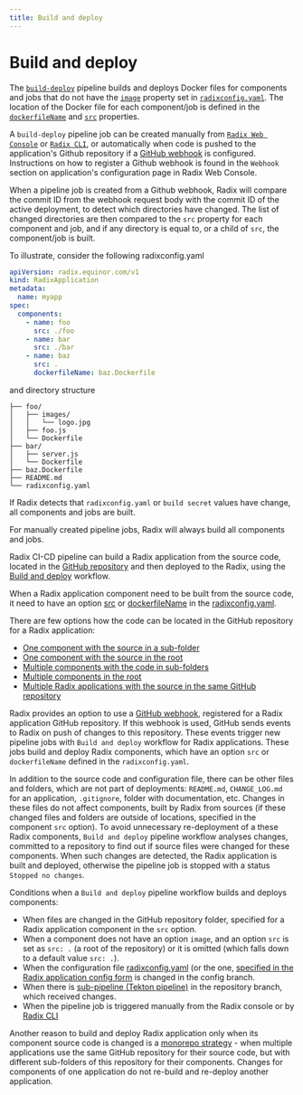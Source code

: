 ```yaml
---
title: Build and deploy
---
```


# Build and deploy

The [`build-deploy`](../../start/workflows/) pipeline builds and deploys Docker files for components and jobs that do not have the [`image`](../../references/reference-radix-config/#image) property set in [`radixconfig.yaml`](../../references/reference-radix-config). The location of the Docker file for each component/job is defined in the [`dockerfileName`](../../references/reference-radix-config/#dockerfilename) and [`src`](../../references/reference-radix-config/#src) properties.

A `build-deploy` pipeline job can be created manually from [`Radix Web Console`](https://console.radix.equinor.com/) or [`Radix CLI`](../../docs/topic-radix-cli/), or automatically when code is pushed to the application's Github repository if a [GitHub webhook](https://docs.github.com/en/developers/webhooks-and-events/webhooks/about-webhooks) is configured. Instructions on how to register a Github webhook is found in the `Webhook` section on application's configuration page in Radix Web Console.

When a pipeline job is created from a Github webhook, Radix will compare the commit ID from the webhook request body with the commit ID of the active deployment, to detect which directories have changed. The list of changed directories are then compared to the `src` property for each component and job, and if any directory is equal to, or a child of `src`, the component/job is built.

To illustrate, consider the following radixconfig.yaml

``` radixconfig.yaml
apiVersion: radix.equinor.com/v1
kind: RadixApplication
metadata:
  name: myapp
spec:
  components:
    - name: foo
      src: ./foo
    - name: bar
      src: ./bar
    - name: baz
      src: .
      dockerfileName: baz.Dockerfile
```

and directory structure

``` directory-structure
├── foo/
│   ├── images/
│   │   └── logo.jpg
│   ├── foo.js
│   └── Dockerfile
├── bar/
│   ├── server.js
│   └── Dockerfile
├── baz.Dockerfile
├── README.md
└── radixconfig.yaml
```


If Radix detects that `radixconfig.yaml` or `build secret` values have change, all components and jobs are built.



For manually created pipeline jobs, Radix will always build all components and jobs.


Radix CI-CD pipeline can build a Radix application from the source code, located in the [GitHub repository](../../start/requirements/#repository) and then deployed to the Radix, using the [Build and deploy](../../start/workflows/) workflow.

When a Radix application component need to be built from the source code, it need to have an option [src](../../references/reference-radix-config/#src) or [dockerfileName](../../references/reference-radix-config/#dockerfilename) in the [radixconfig.yaml](../../references/reference-radix-config).

There are few options how the code can be located in the GitHub repository for a Radix application:

* [One component with the source in a sub-folder](./example-single-component-application-with-source-in-subfolder.md)
* [One component with the source in the root](./example-single-component-application-with-source-in-root.md)
* [Multiple components with the code in sub-folders](./example-multiple-components-application-with-source-in-subfolders.md)
* [Multiple components in the root](./example-multiple-components-application-with-source-in-root.md)
* [Multiple Radix applications with the source in the same GitHub repository](./example-monorepo-for-multiple-applications-with-same-repository.md)

Radix provides an option to use a [GitHub webhook](https://docs.github.com/en/developers/webhooks-and-events/webhooks/about-webhooks), registered for a Radix application GitHub repository. If this webhook is used, GitHub sends events to Radix on push of changes to this repository. These events trigger new pipeline jobs with `Build and deploy` workflow for Radix applications. These jobs build and deploy Radix components, which have an option `src` or `dockerfileName` defined in the `radixconfig.yaml`.

In addition to the source code and configuration file, there can be other files and folders, which are not part of deployments: `README.md`, `CHANGE_LOG.md` for an application, `.gitignore`, folder with documentation, etc. Changes in these files do not affect components, built by Radix from sources (if these changed files and folders are outside of locations, specified in the component `src` option). To avoid unnecessary re-deployment of a these Radix components, `Build and deploy` pipeline workflow analyses changes, committed to a repository to find out if source files were changed for these components. When such changes are detected, the Radix application is built and deployed, otherwise the pipeline job is stopped with a status `Stopped no changes`.

Conditions when a `Build and deploy` pipeline workflow builds and deploys components:

* When files are changed in the GitHub repository folder, specified for a Radix application component in the `src` option.
* When a component does not have an option `image`, and an option `src` is set as `src: .` (a root of the repository) or it is omitted (which falls down to a default value `src: .`).
* When the configuration file [radixconfig.yaml](../../references/reference-radix-config) (or the one, [specified in the Radix application config form](../monorepo/#custom-radix-configuration-file-name) is changed in the config branch.
* When there is [sub-pipeline (Tekton pipeline)](../sub-pipeline) in the repository branch, which received changes.
* When the pipeline job is triggered manually from the Radix console or by [Radix CLI](https://github.com/equinor/radix-cli)

Another reason to build and deploy Radix application only when its component source code is changed is a [monorepo strategy](../monorepo/) - when multiple applications use the same GitHub repository for their source code, but with different sub-folders of this repository for their components. Changes for components of one application do not re-build and re-deploy another application.
